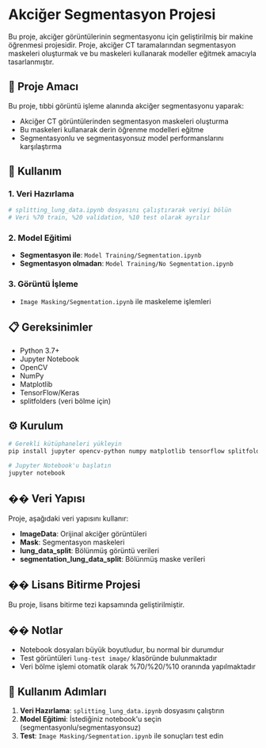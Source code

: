 # Akciğer Segmentasyon Projesi

Bu proje, akciğer görüntülerinin segmentasyonu için geliştirilmiş bir makine öğrenmesi projesidir. Proje, akciğer CT taramalarından segmentasyon maskeleri oluşturmak ve bu maskeleri kullanarak modeller eğitmek amacıyla tasarlanmıştır.

## 🎯 Proje Amacı

Bu proje, tıbbi görüntü işleme alanında akciğer segmentasyonu yaparak:
- Akciğer CT görüntülerinden segmentasyon maskeleri oluşturma
- Bu maskeleri kullanarak derin öğrenme modelleri eğitme
- Segmentasyonlu ve segmentasyonsuz model performanslarını karşılaştırma

## 🚀 Kullanım

### 1. Veri Hazırlama
```python
# splitting_lung_data.ipynb dosyasını çalıştırarak veriyi bölün
# Veri %70 train, %20 validation, %10 test olarak ayrılır
```

### 2. Model Eğitimi
- **Segmentasyon ile**: `Model Training/Segmentation.ipynb`
- **Segmentasyon olmadan**: `Model Training/No Segmentation.ipynb`

### 3. Görüntü İşleme
- `Image Masking/Segmentation.ipynb` ile maskeleme işlemleri

## 📋 Gereksinimler

- Python 3.7+
- Jupyter Notebook
- OpenCV
- NumPy
- Matplotlib
- TensorFlow/Keras
- splitfolders (veri bölme için)

## ⚙️ Kurulum

```bash
# Gerekli kütüphaneleri yükleyin
pip install jupyter opencv-python numpy matplotlib tensorflow splitfolders

# Jupyter Notebook'u başlatın
jupyter notebook
```

## �� Veri Yapısı

Proje, aşağıdaki veri yapısını kullanır:
- **ImageData**: Orijinal akciğer görüntüleri
- **Mask**: Segmentasyon maskeleri
- **lung_data_split**: Bölünmüş görüntü verileri
- **segmentation_lung_data_split**: Bölünmüş maske verileri

## �� Lisans Bitirme Projesi

Bu proje, lisans bitirme tezi kapsamında geliştirilmiştir.

## �� Notlar

- Notebook dosyaları büyük boyutludur, bu normal bir durumdur
- Test görüntüleri `lung-test image/` klasöründe bulunmaktadır
- Veri bölme işlemi otomatik olarak %70/%20/%10 oranında yapılmaktadır

## 🔧 Kullanım Adımları

1. **Veri Hazırlama**: `splitting_lung_data.ipynb` dosyasını çalıştırın
2. **Model Eğitimi**: İstediğiniz notebook'u seçin (segmentasyonlu/segmentasyonsuz)
3. **Test**: `Image Masking/Segmentation.ipynb` ile sonuçları test edin
